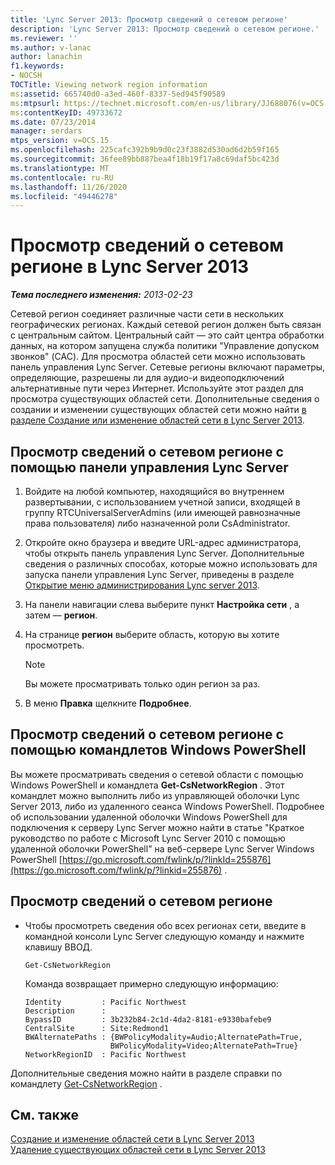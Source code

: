 ```yaml
---
title: 'Lync Server 2013: Просмотр сведений о сетевом регионе'
description: 'Lync Server 2013: Просмотр сведений о сетевом регионе.'
ms.reviewer: ''
ms.author: v-lanac
author: lanachin
f1.keywords:
- NOCSH
TOCTitle: Viewing network region information
ms:assetid: 665740d0-a3ed-460f-8337-5ed945f90589
ms:mtpsurl: https://technet.microsoft.com/en-us/library/JJ688076(v=OCS.15)
ms:contentKeyID: 49733672
ms.date: 07/23/2014
manager: serdars
mtps_version: v=OCS.15
ms.openlocfilehash: 225cafc392b9b9d0c23f3882d530ad6d2b59f165
ms.sourcegitcommit: 36fee89bb887bea4f18b19f17a8c69daf5bc423d
ms.translationtype: MT
ms.contentlocale: ru-RU
ms.lasthandoff: 11/26/2020
ms.locfileid: "49446278"
---
```

# <a name="viewing-network-region-information-in-lync-server-2013"></a>Просмотр сведений о сетевом регионе в Lync Server 2013

<div data-xmlns="http://www.w3.org/1999/xhtml">

<div class="topic" data-xmlns="http://www.w3.org/1999/xhtml" data-msxsl="urn:schemas-microsoft-com:xslt" data-cs="https://msdn.microsoft.com/">

<div data-asp="https://msdn2.microsoft.com/asp">



</div>

<div id="mainSection">

<div id="mainBody">

<span> </span>

_**Тема последнего изменения:** 2013-02-23_

Сетевой регион соединяет различные части сети в нескольких географических регионах. Каждый сетевой регион должен быть связан с центральным сайтом. Центральный сайт — это сайт центра обработки данных, на котором запущена служба политики "Управление допуском звонков" (CAC). Для просмотра областей сети можно использовать панель управления Lync Server. Сетевые регионы включают параметры, определяющие, разрешены ли для аудио-и видеоподключений альтернативные пути через Интернет. Используйте этот раздел для просмотра существующих областей сети. Дополнительные сведения о создании и изменении существующих областей сети можно найти [в разделе Создание или изменение областей сети в Lync Server 2013](lync-server-2013-creating-or-modifying-network-regions.md).

<div>

## <a name="to-view-information-about-a-network-region-with-lync-server-control-panel"></a>Просмотр сведений о сетевом регионе с помощью панели управления Lync Server

1.  Войдите на любой компьютер, находящийся во внутреннем развертывании, с использованием учетной записи, входящей в группу RTCUniversalServerAdmins (или имеющей равнозначные права пользователя) либо назначенной роли CsAdministrator.

2.  Откройте окно браузера и введите URL-адрес администратора, чтобы открыть панель управления Lync Server. Дополнительные сведения о различных способах, которые можно использовать для запуска панели управления Lync Server, приведены в разделе [Открытие меню администрирования Lync server 2013](lync-server-2013-open-lync-server-administrative-tools.md).

3.  На панели навигации слева выберите пункт **Настройка сети** , а затем — **регион**.

4.  На странице **регион** выберите область, которую вы хотите просмотреть.
    
    <div>
    

    > [!NOTE]  
    > Вы можете просматривать только один регион за раз.

    
    </div>

5.  В меню **Правка** щелкните **Подробнее**.

</div>

<div>

## <a name="viewing-network-region-information-by-using-windows-powershell-cmdlets"></a>Просмотр сведений о сетевом регионе с помощью командлетов Windows PowerShell

Вы можете просматривать сведения о сетевой области с помощью Windows PowerShell и командлета **Get-CsNetworkRegion** . Этот командлет можно выполнить либо из управляющей оболочки Lync Server 2013, либо из удаленного сеанса Windows PowerShell. Подробнее об использовании удаленной оболочки Windows PowerShell для подключения к серверу Lync Server можно найти в статье "Краткое руководство по работе с Microsoft Lync Server 2010 с помощью удаленной оболочки PowerShell" на веб-сервере Lync Server Windows PowerShell [https://go.microsoft.com/fwlink/p/?linkId=255876](https://go.microsoft.com/fwlink/p/?linkid=255876) .

<div>

## <a name="to-view-network-region-information"></a>Просмотр сведений о сетевом регионе

  - Чтобы просмотреть сведения обо всех регионах сети, введите в командной консоли Lync Server следующую команду и нажмите клавишу ВВОД.
    
        Get-CsNetworkRegion
    
    Команда возвращает примерно следующую информацию:
    
        Identity         : Pacific Northwest
        Description      :
        BypassID         : 3b232b84-2c1d-4da2-8181-e9330bafebe9
        CentralSite      : Site:Redmond1
        BWAlternatePaths : {BWPolicyModality=Audio;AlternatePath=True, 
                           BWPolicyModality=Video;AlternatePath=True}
        NetworkRegionID  : Pacific Northwest

</div>

Дополнительные сведения можно найти в разделе справки по командлету [Get-CsNetworkRegion](https://docs.microsoft.com/powershell/module/skype/Get-CsNetworkRegionLink) .

</div>

<div>

## <a name="see-also"></a>См. также


[Создание и изменение областей сети в Lync Server 2013](lync-server-2013-creating-or-modifying-network-regions.md)  
[Удаление существующих областей сети в Lync Server 2013](lync-server-2013-deleting-existing-network-regions.md)  
  

</div>

</div>

<span> </span>

</div>

</div>

</div>

